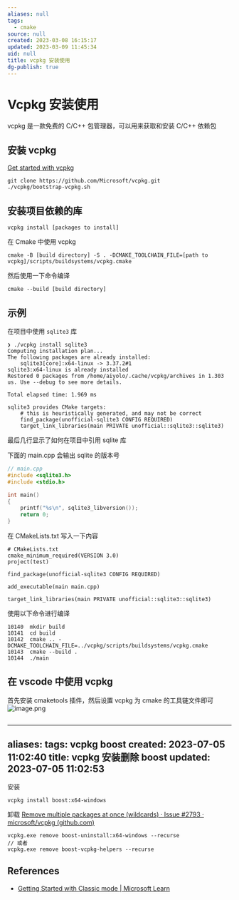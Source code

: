 ```yaml
---
aliases: null
tags:
  - cmake
source: null
created: 2023-03-08 16:15:17
updated: 2023-03-09 11:45:34
uid: null
title: vcpkg 安装使用
dg-publish: true
---
```


# Vcpkg 安装使用

vcpkg 是一款免费的 C/C++ 包管理器，可以用来获取和安装 C/C++ 依赖包

## 安装 vcpkg

[Get started with vcpkg](https://vcpkg.io/en/getting-started.html)

```
git clone https://github.com/Microsoft/vcpkg.git
./vcpkg/bootstrap-vcpkg.sh
```

## 安装项目依赖的库

```
vcpkg install [packages to install]
```

在 Cmake 中使用 vcpkg

```
cmake -B [build directory] -S . -DCMAKE_TOOLCHAIN_FILE=[path to vcpkg]/scripts/buildsystems/vcpkg.cmake
```

然后使用一下命令编译

```
cmake --build [build directory]
```

## 示例

在项目中使用 `sqlite3` 库

```
❯ ./vcpkg install sqlite3
Computing installation plan...
The following packages are already installed:
    sqlite3[core]:x64-linux -> 3.37.2#1
sqlite3:x64-linux is already installed
Restored 0 packages from /home/aiyolo/.cache/vcpkg/archives in 1.303 us. Use --debug to see more details.

Total elapsed time: 1.969 ms

sqlite3 provides CMake targets:
    # this is heuristically generated, and may not be correct
    find_package(unofficial-sqlite3 CONFIG REQUIRED)
    target_link_libraries(main PRIVATE unofficial::sqlite3::sqlite3)
```

最后几行显示了如何在项目中引用 sqlite 库

下面的 main.cpp 会输出 sqlite 的版本号

```cpp
// main.cpp
#include <sqlite3.h>
#include <stdio.h>

int main()
{
    printf("%s\n", sqlite3_libversion());
    return 0;
}
```

在 CMakeLists.txt 写入一下内容

```
# CMakeLists.txt
cmake_minimum_required(VERSION 3.0)
project(test)

find_package(unofficial-sqlite3 CONFIG REQUIRED)

add_executable(main main.cpp)

target_link_libraries(main PRIVATE unofficial::sqlite3::sqlite3)
```

使用以下命令进行编译

```
10140  mkdir build
10141  cd build
10142  cmake .. -DCMAKE_TOOLCHAIN_FILE=../vcpkg/scripts/buildsystems/vcpkg.cmake
10143  cmake --build .
10144  ./main
```

## 在 vscode 中使用 vcpkg

首先安装 cmaketools 插件，然后设置 vcpkg 为 cmake 的工具链文件即可  
![image.png](https://cdn.jsdelivr.net/gh/aiyolo/imgrepo@main/test/202303091144314.png)

## 
<div class="transclusion internal-embed is-loaded"><div class="markdown-embed">



---
aliases: 
tags: vcpkg boost
created: 2023-07-05 11:02:40
title: vcpkg 安装删除 boost
updated: 2023-07-05 11:02:53
---
安装
```
vcpkg install boost:x64-windows
```
卸载 [Remove multiple packages at once (wildcards) · Issue #2793 · microsoft/vcpkg (github.com)](https://github.com/microsoft/vcpkg/issues/2793)

```
vcpkg.exe remove boost-uninstall:x64-windows --recurse
// 或者
vcpkg.exe remove boost-vcpkg-helpers --recurse
```

</div></div>

## References

- [Getting Started with Classic mode | Microsoft Learn](https://learn.microsoft.com/zh-cn/vcpkg/examples/installing-and-using-packages)
